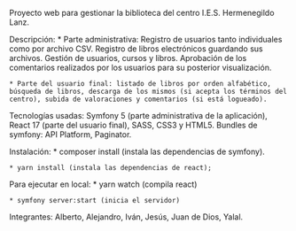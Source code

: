 Proyecto web para gestionar la biblioteca del centro I.E.S. Hermenegildo Lanz.

Descripción: 
    * Parte administrativa: Registro de usuarios tanto individuales como por archivo CSV. Registro de libros electrónicos guardando sus archivos. Gestión de usuarios, cursos y libros. Aprobación de los comentarios realizados por los usuarios para su posterior visualización.

    * Parte del usuario final: listado de libros por orden alfabético, búsqueda de libros, descarga de los mismos (si acepta los términos del centro), subida de valoraciones y comentarios (si está logueado).

Tecnologías usadas: Symfony 5 (parte administrativa de la aplicación), React 17 (parte del usuario final), SASS, CSS3 y HTML5. Bundles de symfony: API Platform, Paginator.

Instalación:
    * composer install (instala las dependencias de symfony).

    * yarn install (instala las dependencias de react);

Para ejecutar en local:
    * yarn watch (compila react)

    * symfony server:start (inicia el servidor)


Integrantes: Alberto, Alejandro, Iván, Jesús, Juan de Dios, Yalal.